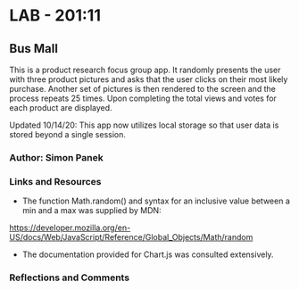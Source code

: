 # LAB - 201:11

## Bus Mall

This is a product research focus group app. It randomly presents the user with three product pictures and asks that the user clicks on their most likely purchase. Another set of pictures is then rendered to the screen and the process repeats 25 times. Upon completing the total views and votes for each product are displayed.

Updated 10/14/20: This app now utilizes local storage so that user data is stored beyond a single session.

### Author: Simon Panek

### Links and Resources

* The function Math.random() and syntax for an inclusive value between a min and a max was supplied by MDN:

https://developer.mozilla.org/en-US/docs/Web/JavaScript/Reference/Global_Objects/Math/random

* The documentation provided for Chart.js was consulted extensively.

### Reflections and Comments


